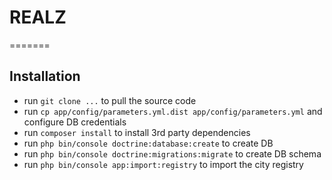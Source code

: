 # REALZ
=======

## Installation
- run `git clone ...` to pull the source code
- run `cp app/config/parameters.yml.dist app/config/parameters.yml` and configure DB credentials
- run `composer install` to install 3rd party dependencies
- run `php bin/console doctrine:database:create` to create DB
- run `php bin/console doctrine:migrations:migrate` to create DB schema
- run `php bin/console app:import:registry` to import the city registry
